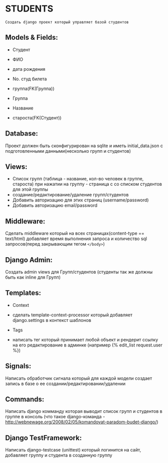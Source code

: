 
STUDENTS
========

```
Создать django проект который управляет базой студентов
```

Models & Fields:
--------
- Студент
 - ФИО
 - дата рождения
 - No. студ билета
 - группа(FK(Группа))


- Группа
 - Название
 - староста(FK(Студент))

Database:
---------
Проект должен быть сконфигурирован на sqlite и иметь initial_data.json 
с подготовленными данными(несколько групп и студентов)

Views:
-----------------------
- Список групп (таблица - название, кол-во человек в группе, староста) 
  при нажатии на группу - страница с со списком студентов для этой группы
- создание/редактирование/удаление групп/студентов
- Добавить авторизацию для этих страниц (username/password)
- Добавить авторизацию email/password
  
Middleware:
-----------
Сделать middleware который на всех страницах(content-type == text/html) добавляет время выполнения запроса 
и количество sql запросов(перед закрывающим тегом ```</body>```)

Django Admin:
-------------
Создать admin views для Групп/студентов (студенты так же должны быть как inline для Групп)

Templates:
----------
- Context 
 - сделать template-context-processor который добавляет django.settings в контекст шаблонов

 
- Tags 
 - написать тег который принимает любой объект и рендерит ссылку на его редактирование в админке (например {% edit_list request.user %})

Signals:
--------
Написать обработчик сигнала который для каждой модели создает запись в базе о ее создании/редактировании/удалении

Commands:
---------
Написать django комманду которая выводит список групп и студентов в группе в консоль 
(что такое django-команда - http://webnewage.org/2008/02/05/komandovat-paradom-budet-django/)

Django TestFramework:
---------------------
Написать django-testcase (unittest) который логинится на сайт, добавляет группу и студента в созданную группу
